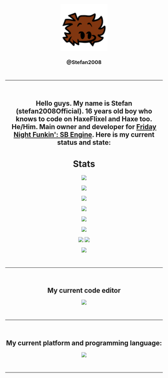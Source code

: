 <div align="center" style="font-weight: bold">

![](https://raw.githubusercontent.com/Stefan2008Git/FNF-SB-Engine/main/assets/shared/images/credits/stefan.png)
<h3>
@Stefan2008<br/>
</h3>

<br/>
<hr />
<br/>

## Hello guys. My name is Stefan (stefan2008Official). 16 years old boy who knows to code on HaxeFlixel and Haxe too. He/Him. Main owner and developer for [Friday Night Funkin': SB Engine](https://gamebanana.com/tools/10824). Here is my current status and state: 

# Stats
![](https://github-readme-stats.vercel.app/api?username=Stefan2008Git&show_icons=true&theme=kacho_ga)

![](https://github-readme-streak-stats.herokuapp.com/?user=Stefan2008Git&theme=kacho_ga)

![](https://github-readme-stats.vercel.app/api/pin/?username=Stefan2008Git&&repo=FNF-SB-Engine&cache_seconds=86400&theme=kacho_ga)

![](https://github-readme-stats.vercel.app/api/pin/?username=Stefan2008Git&&repo=FNF-SB-Engine-legacy&cache_seconds=86400&theme=kacho_ga)

![](https://github-readme-stats.vercel.app/api/top-langs/?username=Stefan2008Git&layout=compact&show_icons=true&theme=kacho_ga)

![](https://github-profile-trophy.vercel.app/?username=Stefan2008Git&theme=dracula&no-frame=false&no-bg=true&margin-w=4)

<img src="https://img.shields.io/badge/EndeavourOS (KDE Plasma)-7F3FBF?style=for-the-badge&logo=endeavouros&logoColor=7f7fff" />        

<img src="https://img.shields.io/badge/lenovo%20ideapad 14igl05-CF2D2D?style=for-the-badge&logo=lenovo&logoColor=white" />

![](https://komarev.com/ghpvc/?username=Stefan2008Git&color=5b2600)
  
<br/>
<hr />
<br/>
  
## My current code editor
<p>
   <img src="https://skillicons.dev/icons?i=vscode" />
</p>
<br/>
<hr />
<br/>

## My current platform and programming language:
<p>
   <img src="https://skillicons.dev/icons?i=linux,haxe,haxeflixel" />
</p>
<br/>
<hr />
<br/>
